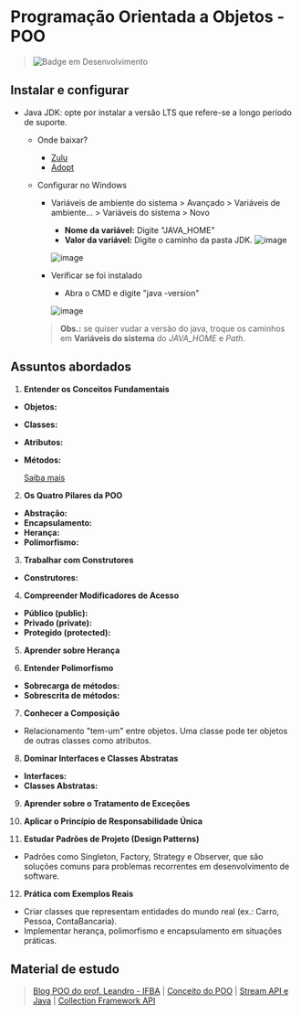 # Programação Orientada a Objetos - POO

> ![Badge em Desenvolvimento](http://img.shields.io/static/v1?label=STATUS&message=EM%20DESENVOLVIMENTO&color=GREEN&style=for-the-badge)

## Instalar e configurar
- Java JDK: opte por instalar a versão LTS que refere-se a longo período de suporte.
  - Onde baixar?
    - <a href="https://www.azul.com/downloads/?package=jdk#zulu">Zulu</a>
    - <a href="https://adoptopenjdk.net/releases">Adopt</a>
  - Configurar no Windows
    - Variáveis de ambiente do sistema > Avançado > Variáveis de ambiente... > Variáveis do sistema > Novo
      - **Nome da variável:** Digite "JAVA_HOME"
      - **Valor da variável:** Digite o caminho da pasta JDK.
      ![image](https://github.com/user-attachments/assets/c8db8669-405f-4bfc-9d65-41d321fa7c2a)

      ![image](https://github.com/user-attachments/assets/7a25ebb9-da69-468a-bcea-4f73ba10dec9)
    
    - Verificar se foi instalado
      - Abra o CMD e digite "java -version"

      ![image](https://github.com/user-attachments/assets/2abc2c0d-49ef-4ee1-9f62-e619a33438c4)

    > **Obs.:** se quiser vudar a versão do java, troque os caminhos em **Variáveis do sistema** do *JAVA_HOME* e *Path*.

## Assuntos abordados

1. **Entender os Conceitos Fundamentais**
  - **Objetos:**
  - **Classes:**
  - **Atributos:**
  - **Métodos:**
    
    [Saiba mais](https://github.com/JandersonMota/programacao-orientada-objetos/tree/main/conceitos-fundamentais)

2. **Os Quatro Pilares da POO**
  - **Abstração:**
  - **Encapsulamento:**
  - **Herança:**
  - **Polimorfismo:**
3. **Trabalhar com Construtores**
  - **Construtores:**
4. **Compreender Modificadores de Acesso**
  - **Público (public):**
  - **Privado (private):**
  - **Protegido (protected):**
5. **Aprender sobre Herança**

6. **Entender Polimorfismo**
  - **Sobrecarga de métodos:**
  - **Sobrescrita de métodos:**
7. **Conhecer a Composição**
  - Relacionamento "tem-um" entre objetos. Uma classe pode ter objetos de outras classes como atributos.
8. **Dominar Interfaces e Classes Abstratas**
  - **Interfaces:**
  - **Classes Abstratas:**
9. **Aprender sobre o Tratamento de Exceções**

10. **Aplicar o Princípio de Responsabilidade Única**
  
11. **Estudar Padrões de Projeto (Design Patterns)**
  - Padrões como Singleton, Factory, Strategy e Observer, que são soluções comuns para problemas recorrentes em desenvolvimento de software.
12. **Prática com Exemplos Reais**
  - Criar classes que representam entidades do mundo real (ex.: Carro, Pessoa, ContaBancaria).
  - Implementar herança, polimorfismo e encapsulamento em situações práticas.

## Material de estudo
> [Blog POO do prof. Leandro - IFBA](https://20232-ifba-saj-ads-poo.github.io/blog-material-aula/) |
> [Conceito do POO](https://github.com/cami-la/desafio-poo-dio) |
> [Stream API e Java](https://github.com/digitalinnovationone/ganhando_produtividade_com_Stream_API_Java) |
> [Collection Framework API](https://github.com/cami-la/collections-java-api-2023)
